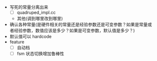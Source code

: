 - 写死的常量分离出来
  - [ ] quadruped_impl.cc
  - 其他(调到哪里改到哪里)
- 确认各种常量(是硬件相关的常量还是经验参数还是可变参数？如果是常量或者经验参数，数值应该是多少？如果是可变参数，默认值是多少？)
- 默认值可以 hardcode
- feature
  - [ ] 自动档
  - [ ] fsm 状态切换增加鲁棒性
